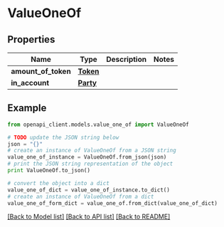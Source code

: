 # ValueOneOf


## Properties
Name | Type | Description | Notes
------------ | ------------- | ------------- | -------------
**amount_of_token** | [**Token**](Token.md) |  | 
**in_account** | [**Party**](Party.md) |  | 

## Example

```python
from openapi_client.models.value_one_of import ValueOneOf

# TODO update the JSON string below
json = "{}"
# create an instance of ValueOneOf from a JSON string
value_one_of_instance = ValueOneOf.from_json(json)
# print the JSON string representation of the object
print ValueOneOf.to_json()

# convert the object into a dict
value_one_of_dict = value_one_of_instance.to_dict()
# create an instance of ValueOneOf from a dict
value_one_of_form_dict = value_one_of.from_dict(value_one_of_dict)
```
[[Back to Model list]](../README.md#documentation-for-models) [[Back to API list]](../README.md#documentation-for-api-endpoints) [[Back to README]](../README.md)


